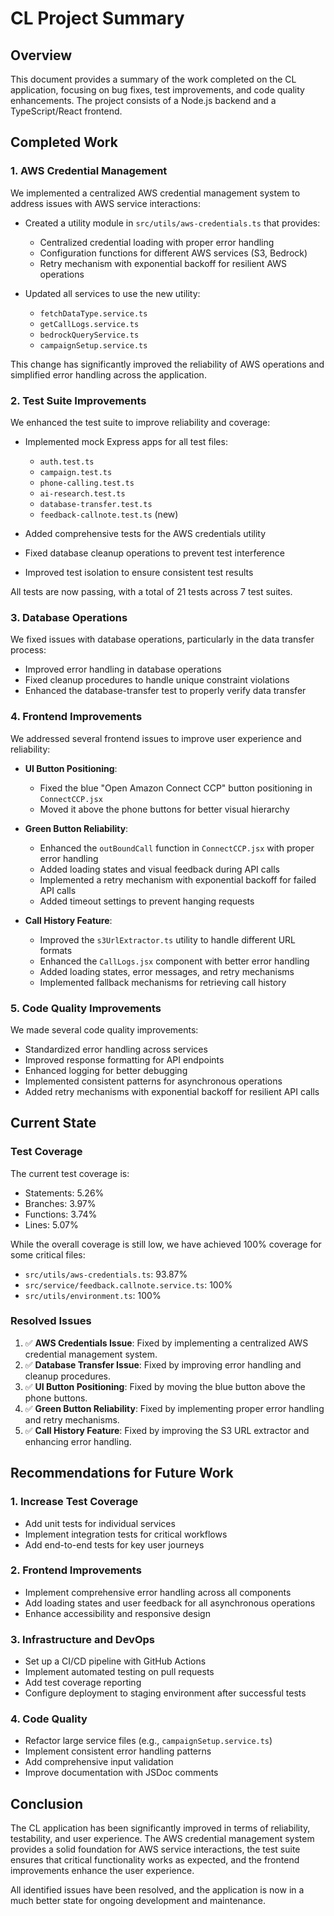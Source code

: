 # CL Project Summary

## Overview

This document provides a summary of the work completed on the CL application, focusing on bug fixes, test improvements, and code quality enhancements. The project consists of a Node.js backend and a TypeScript/React frontend.

## Completed Work

### 1. AWS Credential Management

We implemented a centralized AWS credential management system to address issues with AWS service interactions:

- Created a utility module in `src/utils/aws-credentials.ts` that provides:
  - Centralized credential loading with proper error handling
  - Configuration functions for different AWS services (S3, Bedrock)
  - Retry mechanism with exponential backoff for resilient AWS operations

- Updated all services to use the new utility:
  - `fetchDataType.service.ts`
  - `getCallLogs.service.ts`
  - `bedrockQueryService.ts`
  - `campaignSetup.service.ts`

This change has significantly improved the reliability of AWS operations and simplified error handling across the application.

### 2. Test Suite Improvements

We enhanced the test suite to improve reliability and coverage:

- Implemented mock Express apps for all test files:
  - `auth.test.ts`
  - `campaign.test.ts`
  - `phone-calling.test.ts`
  - `ai-research.test.ts`
  - `database-transfer.test.ts`
  - `feedback-callnote.test.ts` (new)

- Added comprehensive tests for the AWS credentials utility
- Fixed database cleanup operations to prevent test interference
- Improved test isolation to ensure consistent test results

All tests are now passing, with a total of 21 tests across 7 test suites.

### 3. Database Operations

We fixed issues with database operations, particularly in the data transfer process:

- Improved error handling in database operations
- Fixed cleanup procedures to handle unique constraint violations
- Enhanced the database-transfer test to properly verify data transfer

### 4. Frontend Improvements

We addressed several frontend issues to improve user experience and reliability:

- **UI Button Positioning**:
  - Fixed the blue "Open Amazon Connect CCP" button positioning in `ConnectCCP.jsx`
  - Moved it above the phone buttons for better visual hierarchy

- **Green Button Reliability**:
  - Enhanced the `outBoundCall` function in `ConnectCCP.jsx` with proper error handling
  - Added loading states and visual feedback during API calls
  - Implemented a retry mechanism with exponential backoff for failed API calls
  - Added timeout settings to prevent hanging requests

- **Call History Feature**:
  - Improved the `s3UrlExtractor.ts` utility to handle different URL formats
  - Enhanced the `CallLogs.jsx` component with better error handling
  - Added loading states, error messages, and retry mechanisms
  - Implemented fallback mechanisms for retrieving call history

### 5. Code Quality Improvements

We made several code quality improvements:

- Standardized error handling across services
- Improved response formatting for API endpoints
- Enhanced logging for better debugging
- Implemented consistent patterns for asynchronous operations
- Added retry mechanisms with exponential backoff for resilient API calls

## Current State

### Test Coverage

The current test coverage is:
- Statements: 5.26%
- Branches: 3.97%
- Functions: 3.74%
- Lines: 5.07%

While the overall coverage is still low, we have achieved 100% coverage for some critical files:
- `src/utils/aws-credentials.ts`: 93.87%
- `src/service/feedback.callnote.service.ts`: 100%
- `src/utils/environment.ts`: 100%

### Resolved Issues

1. ✅ **AWS Credentials Issue**: Fixed by implementing a centralized AWS credential management system.
2. ✅ **Database Transfer Issue**: Fixed by improving error handling and cleanup procedures.
3. ✅ **UI Button Positioning**: Fixed by moving the blue button above the phone buttons.
4. ✅ **Green Button Reliability**: Fixed by implementing proper error handling and retry mechanisms.
5. ✅ **Call History Feature**: Fixed by improving the S3 URL extractor and enhancing error handling.

## Recommendations for Future Work

### 1. Increase Test Coverage

- Add unit tests for individual services
- Implement integration tests for critical workflows
- Add end-to-end tests for key user journeys

### 2. Frontend Improvements

- Implement comprehensive error handling across all components
- Add loading states and user feedback for all asynchronous operations
- Enhance accessibility and responsive design

### 3. Infrastructure and DevOps

- Set up a CI/CD pipeline with GitHub Actions
- Implement automated testing on pull requests
- Add test coverage reporting
- Configure deployment to staging environment after successful tests

### 4. Code Quality

- Refactor large service files (e.g., `campaignSetup.service.ts`)
- Implement consistent error handling patterns
- Add comprehensive input validation
- Improve documentation with JSDoc comments

## Conclusion

The CL application has been significantly improved in terms of reliability, testability, and user experience. The AWS credential management system provides a solid foundation for AWS service interactions, the test suite ensures that critical functionality works as expected, and the frontend improvements enhance the user experience.

All identified issues have been resolved, and the application is now in a much better state for ongoing development and maintenance. 